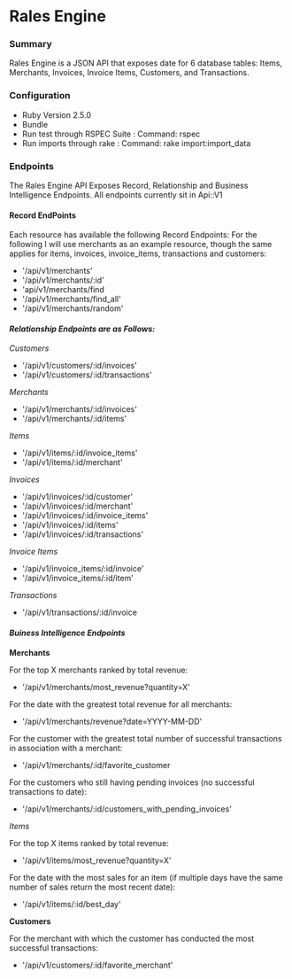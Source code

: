 # Rales Engine

### Summary
Rales Engine is a JSON API that exposes date for 6 database tables: Items, Merchants, Invoices, Invoice Items, Customers, and Transactions. 

### Configuration
+ Ruby Version 2.5.0
+ Bundle
+ Run test through RSPEC Suite : Command: rspec
+ Run imports through rake : Command: rake import:import_data

### Endpoints
The Rales Engine API Exposes Record, Relationship and Business Intelligence Endpoints. All endpoints currently sit in Api::V1

#### __Record EndPoints__
Each resource has available the following Record Endpoints:
For the following I will use merchants as an example resource, though the same applies for items, invoices, invoice_items, transactions and customers:

* '/api/v1/merchants'
* '/api/v1/merchants/:id'
* 'api/v1/merchants/find
* '/api/v1/merchants/find_all'
* '/api/v1/merchants/random'

#### _Relationship Endpoints are as Follows:_

_Customers_
* '/api/v1/customers/:id/invoices'
* '/api/v1/customers/:id/transactions'

_Merchants_
* '/api/v1/merchants/:id/invoices'
* '/api/v1/merchants/:id/items'

_Items_
* '/api/v1/items/:id/invoice_items'
* '/api/v1/items/:id/merchant'

_Invoices_
* '/api/v1/invoices/:id/customer'
* '/api/v1/invoices/:id/merchant'
* '/api/v1/invoices/:id/invoice_items'
* '/api/v1/invoices/:id/items'
* '/api/v1/invoices/:id/transactions'

_Invoice Items_
* '/api/v1/invoice_items/:id/invoice'
* '/api/v1/invoice_items/:id/item'

_Transactions_
* '/api/v1/transactions/:id/invoice

#### _Buiness Intelligence Endpoints_

__Merchants__

For the top X merchants ranked by total revenue: 
* '/api/v1/merchants/most_revenue?quantity=X'

For the date with the greatest total revenue for all merchants:
* '/api/v1/merchants/revenue?date=YYYY-MM-DD'

For the customer with the greatest total number of successful transactions in association with a merchant:
* '/api/v1/merchants/:id/favorite_customer

For the customers who still having pending invoices (no successful transactions to date):
* '/api/v1/merchants/:id/customers_with_pending_invoices'

_Items_

For the top X items ranked by total revenue:
* '/api/v1/items/most_revenue?quantity=X'

For the date with the most sales for an item (if multiple days have the same number of sales return the most recent date):
* '/api/v1/items/:id/best_day'

__Customers__

For the merchant with which the customer has conducted the most successful transactions:
* '/api/v1/customers/:id/favorite_merchant'

